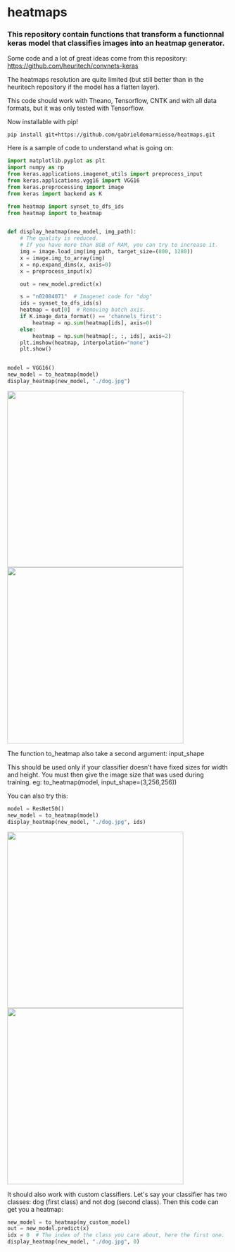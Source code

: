 # heatmaps

### This repository contain functions that transform a functionnal keras model that classifies images into an heatmap generator.

Some code and a lot of great ideas come from this 
repository: https://github.com/heuritech/convnets-keras

The heatmaps resolution are quite limited (but still better 
than in the heuritech repository if the model has a flatten layer).

This code should work with Theano, Tensorflow, CNTK and with all data formats,
but it was only tested with Tensorflow.

Now installable with pip!

```
pip install git+https://github.com/gabrieldemarmiesse/heatmaps.git
```

Here is a sample of code to understand what is going on:

```python
import matplotlib.pyplot as plt
import numpy as np
from keras.applications.imagenet_utils import preprocess_input
from keras.applications.vgg16 import VGG16
from keras.preprocessing import image
from keras import backend as K

from heatmap import synset_to_dfs_ids
from heatmap import to_heatmap


def display_heatmap(new_model, img_path):
    # The quality is reduced.
    # If you have more than 8GB of RAM, you can try to increase it.
    img = image.load_img(img_path, target_size=(800, 1280))
    x = image.img_to_array(img)
    x = np.expand_dims(x, axis=0)
    x = preprocess_input(x)

    out = new_model.predict(x)

    s = "n02084071"  # Imagenet code for "dog"
    ids = synset_to_dfs_ids(s)
    heatmap = out[0]  # Removing batch axis.
    if K.image_data_format() == 'channels_first':
        heatmap = np.sum(heatmap[ids], axis=0)
    else:
        heatmap = np.sum(heatmap[:, :, ids], axis=2)
    plt.imshow(heatmap, interpolation="none")
    plt.show()


model = VGG16()
new_model = to_heatmap(model)
display_heatmap(new_model, "./dog.jpg")

```
<img src=https://raw.githubusercontent.com/gabrieldemarmiesse/heatmaps/master/examples/dog.jpg width="400px">

<img src=https://raw.githubusercontent.com/gabrieldemarmiesse/heatmaps/master/examples/heatmap_dog_vgg16.png width="400px">


The function to_heatmap also take a second argument: input_shape

This should be used only if your classifier doesn't have fixed sizes for width and height.
You must then give the image size that was used during training.
eg: to_heatmap(model, input_shape=(3,256,256))


You can also try this:
```python
model = ResNet50()
new_model = to_heatmap(model)
display_heatmap(new_model, "./dog.jpg", ids)
```
<img src=https://raw.githubusercontent.com/gabrieldemarmiesse/heatmaps/master/examples/dog.jpg width="400px">

<img src=https://raw.githubusercontent.com/gabrieldemarmiesse/heatmaps/master/examples/heatmap_dog_resnet.png width="400px">

It should also work with custom classifiers. 
Let's say your classifier has two classes: dog (first class) and not dog (second class).
Then this code can get you a heatmap:

```python
new_model = to_heatmap(my_custom_model)
out = new_model.predict(x)
idx = 0  # The index of the class you care about, here the first one.
display_heatmap(new_model, "./dog.jpg", 0)
```
